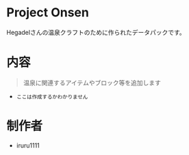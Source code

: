 # Project Onsen
Hegadelさんの温泉クラフトのために作られたデータパックです。

# 内容

> 温泉に関連するアイテムやブロック等を追加します

- `ここは作成するかわかりません`

# 制作者

- iruru1111

